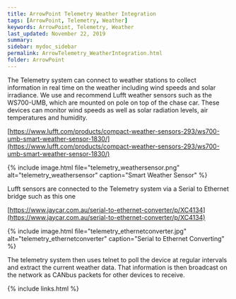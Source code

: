 ```yaml
---
title: ArrowPoint Telemetry Weather Integration
tags: [ArrowPoint, Telemetry, Weather]
keywords: ArrowPoint, Telemetry, Weather
last_updated: November 22, 2019
summary:
sidebar: mydoc_sidebar
permalink: ArrowTelemetry_WeatherIntegration.html
folder: ArrowPoint
---
```


The Telemetry system can connect to weather stations to collect information in real time on the weather including wind speeds and solar irradiance. We use and recommend Lufft weather sensors such as the WS700-UMB, which are mounted on pole on top of the chase car. These devices can monitor wind speeds as well as solar radiation levels, air temperatures and humidity.

[https://www.lufft.com/products/compact-weather-sensors-293/ws700-umb-smart-weather-sensor-1830/](https://www.lufft.com/products/compact-weather-sensors-293/ws700-umb-smart-weather-sensor-1830/)

{% include image.html file="telemetry_weathersensor.png" alt="telemetry_weathersensor" caption="Smart Weather Sensor" %}

Lufft sensors are connected to the Telemetry system via a Serial to Ethernet bridge such as this one

[https://www.jaycar.com.au/serial-to-ethernet-converter/p/XC4134](https://www.jaycar.com.au/serial-to-ethernet-converter/p/XC4134)

{% include image.html file="telemetry_ethernetconverter.jpg" alt="telemetry_ethernetconverter" caption="Serial to Ethernet Converting" %}

The telemetry system then uses telnet to poll the device at regular intervals and extract the current weather data. That information is then broadcast on the network as CANbus packets for other devices to receive.

{% include links.html %}
